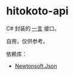 # hitokoto-api
C# 封装的 [一言](https://hitokoto.cn/api) 接口。

自用，仅供参考。



依赖库：

* [Newtonsoft.Json](https://www.newtonsoft.com/json)


